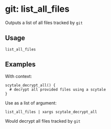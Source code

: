 # git: list_all_files

Outputs a list of all files tracked by `git`

## Usage

```shell
list_all_files
```

## Examples

With context:

```shell
scytale_decrypt_all() {
  # decrypt all provided files using a scytale
}
```

Use as a list of argument:

```shell
list_all_files | xargs scytale_decrypt_all
```

Would decrypt all files tracked by `git`
